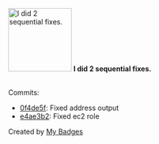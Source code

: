 <img src="https://my-badges.github.io/my-badges/fix-2.png" alt="I did 2 sequential fixes." title="I did 2 sequential fixes." width="128">
<strong>I did 2 sequential fixes.</strong>
<br><br>

Commits:

- <a href="https://github.com/the-ebdm/terraform-aws-strapi-module/commit/0f4de5fc9adb22cd280396710c7475b44f47251b">0f4de5f</a>: Fixed address output
- <a href="https://github.com/the-ebdm/terraform-aws-strapi-module/commit/e4ae3b2ac0c0dcbce1602d4919bf6bf4e1f405f2">e4ae3b2</a>: Fixed ec2 role


Created by <a href="https://github.com/my-badges/my-badges">My Badges</a>